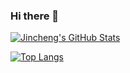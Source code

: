 ### Hi there 👋

<!--
**jincheng9/jincheng9** is a ✨ _special_ ✨ repository because its `README.md` (this file) appears on your GitHub profile.

Here are some ideas to get you started:

- 🔭 I’m currently working on ...

- 🌱 I’m currently learning ...

- 👯 I’m looking to collaborate on ...

- 🤔 I’m looking for help with ...

- 💬 Ask me about ...

- 📫 How to reach me: ...

- 😄 Pronouns: ...

- ⚡ Fun fact: ...

  -->

[![Jincheng's GitHub Stats](https://github-readme-stats.vercel.app/api?username=jincheng9&show_icons=true&include_all_commits&count_private=true)](https://github.com/anuraghazra/github-readme-stats)

[![Top Langs](https://github-readme-stats.vercel.app/api/top-langs/?username=jincheng9&layout=compact)](https://github.com/anuraghazra/github-readme-stats)


